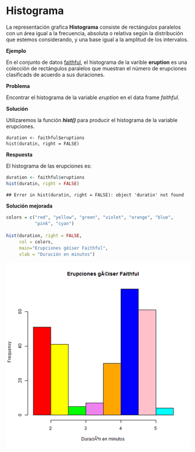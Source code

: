 
# Histograma

La representación grafica __Histograma__ consiste de rectángulos paralelos con un área igual a la frecuencia, absoluta o relativa según la distribución que estemos considerando, y una base igual a la amplitud de los intervalos. 

__Ejemplo__

En el conjunto de datos [faithful](./README.md), el histograma de la varible __eruption__ es una colección de rectángulos paralelos que muestran el número de erupciones clasificads de acuerdo a sus duraciones.

__Problema__

Encontrar el histograma de la variable _eruption_ en el data frame _faithful_.

__Solución__

Utilizaremos la función ___hist()___ para producir el histograma de la variable erupciones.

```
duration <- faithful$eruptions
hist(duratin, right = FALSE)

```

__Respuesta__

El histograma de las erupciones es:


```r
duration <- faithful$eruptions
hist(duratin, right = FALSE)
```

```
## Error in hist(duratin, right = FALSE): object 'duratin' not found
```


__Solución mejorada__


```r
colors = c("red", "yellow", "green", "violet", "orange", "blue",
           "pink", "cyan")

hist(duration, right = FALSE,
     col = colors,
     main="Erupciones géiser Faithful",
     xlab = "Duración en minutos")
```

![plot of chunk histogram.better](figure/histogram.better-1.png)

